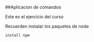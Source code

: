 ##Aplicacion de comandos

Este es el ejercicio del curso

Recuerden instalar los paquetes de node

```
install npm
```